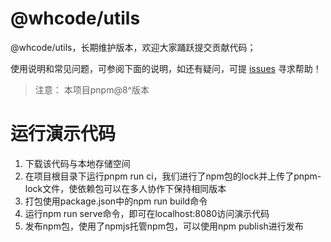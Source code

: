 # @whcode/utils

@whcode/utils，长期维护版本，欢迎大家踊跃提交贡献代码；

使用说明和常见问题，可参阅下面的说明，如还有疑问，可提 [issues](https://github.com/whcode-fe/utils/issues) 寻求帮助！

> 注意： 本项目pnpm@8^版本

# 运行演示代码
1. 下载该代码与本地存储空间
2. 在项目根目录下运行pnpm run ci，我们进行了npm包的lock并上传了pnpm-lock文件，使依赖包可以在多人协作下保持相同版本
3. 打包使用package.json中的npm run build命令
4. 运行npm run serve命令，即可在localhost:8080访问演示代码
5. 发布npm包，使用了npmjs托管npm包，可以使用npm publish进行发布
